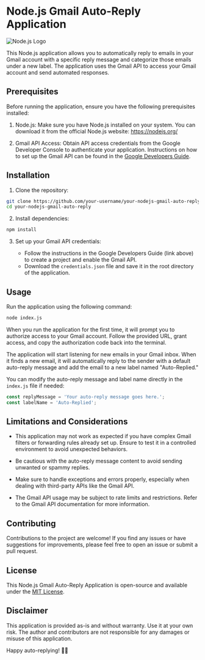 # Node.js Gmail Auto-Reply Application

![Node.js Logo](https://upload.wikimedia.org/wikipedia/commons/thumb/d/d9/Node.js_logo.svg/1280px-Node.js_logo.svg.png)

This Node.js application allows you to automatically reply to emails in your Gmail account with a specific reply message and categorize those emails under a new label. The application uses the Gmail API to access your Gmail account and send automated responses.

## Prerequisites

Before running the application, ensure you have the following prerequisites installed:

1. Node.js: Make sure you have Node.js installed on your system. You can download it from the official Node.js website: https://nodejs.org/

2. Gmail API Access: Obtain API access credentials from the Google Developer Console to authenticate your application. Instructions on how to set up the Gmail API can be found in the [Google Developers Guide](https://developers.google.com/gmail/api/quickstart).

## Installation

1. Clone the repository:

```bash
git clone https://github.com/your-username/your-nodejs-gmail-auto-reply.git
cd your-nodejs-gmail-auto-reply
```

2. Install dependencies:

```bash
npm install
```

3. Set up your Gmail API credentials:

   - Follow the instructions in the Google Developers Guide (link above) to create a project and enable the Gmail API.
   - Download the `credentials.json` file and save it in the root directory of the application.

## Usage

Run the application using the following command:

```bash
node index.js
```

When you run the application for the first time, it will prompt you to authorize access to your Gmail account. Follow the provided URL, grant access, and copy the authorization code back into the terminal.

The application will start listening for new emails in your Gmail inbox. When it finds a new email, it will automatically reply to the sender with a default auto-reply message and add the email to a new label named "Auto-Replied."

You can modify the auto-reply message and label name directly in the `index.js` file if needed:

```javascript
const replyMessage = 'Your auto-reply message goes here.';
const labelName = 'Auto-Replied';
```

## Limitations and Considerations

- This application may not work as expected if you have complex Gmail filters or forwarding rules already set up. Ensure to test it in a controlled environment to avoid unexpected behaviors.

- Be cautious with the auto-reply message content to avoid sending unwanted or spammy replies.

- Make sure to handle exceptions and errors properly, especially when dealing with third-party APIs like the Gmail API.

- The Gmail API usage may be subject to rate limits and restrictions. Refer to the Gmail API documentation for more information.

## Contributing

Contributions to the project are welcome! If you find any issues or have suggestions for improvements, please feel free to open an issue or submit a pull request.

## License

This Node.js Gmail Auto-Reply Application is open-source and available under the [MIT License](https://opensource.org/licenses/MIT).

## Disclaimer

This application is provided as-is and without warranty. Use it at your own risk. The author and contributors are not responsible for any damages or misuse of this application.

Happy auto-replying! 📧🚀
